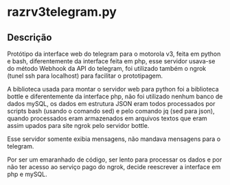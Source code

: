 # razrv3telegram.py

## Descrição
Protótipo da interface web do telegram para o motorola v3, feita em python e bash, diferentemente da interface feita em php, esse servidor usava-se do método Webhook da API do telegram, foi utilizado também o ngrok (tunel ssh para localhost) para facilitar o prototipagem. 

A biblioteca usada para montar o servidor web para python foi a biblioteca bottle e diferentemente da interface php, não foi utilizado nenhum banco de dados mySQL, os dados em estrutura JSON eram todos processados por scripts bash (usando o comando sed) e pelo comando jq (sed para json), quando processados eram armazenados em arquivos textos que eram assim upados para site ngrok pelo servidor bottle.

Esse servidor somente exibia mensagens, não mandava mensagens para o telegram.

Por ser um emaranhado de código, ser lento para processar os dados e por não ter acesso ao serviço pago do ngrok, decide reescrever a interface em php e mySQL.
